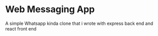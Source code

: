 # Web Messaging App
A simple Whatsapp kinda clone that i wrote with express back end and react front end

